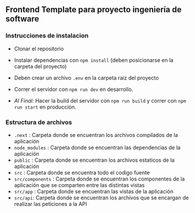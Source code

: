 ## Frontend Template para proyecto ingeniería de software

### Instrucciones de instalacion

- Clonar el repositorio
- Instalar dependencias con `npm install` (deben posicionarse en la carpeta del proyecto)
-  Deben crear un archivo `.env` en la carpeta raiz del proyecto
- Correr el servidor con `npm run dev` en desarrollo.

- *Al Final*: Hacer la build del servidor con `npm run build` y correr con `npm run start` en producción.

### Estructura de archivos

- `.next` : Carpeta donde se encuentran los archivos compilados de la aplicación
- `node_modules` : Carpeta donde se encuentran las dependencias de la aplicación
- `public` : Carpeta donde se encuentran los archivos estaticos de la aplicación
- `src` : Carpeta donde se encuentra todo el codigo fuente
- `src/components` : Carpeta donde se encuentran los componentes de la aplicación que se comparten entre las distintas vistas
- `src/app` : Carpeta donde se encuentran las vistas de la aplicación
- `src/api`: Carpeta donde se encuentran los archivos que se encargan de realizar las peticiones a la API
